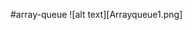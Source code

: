 #array-queue
![alt text][Arrayqueue1.png]

[img1]:https://github.com/lvcc-dsa/Students/blob/master/ACT/Macapagal-Rangel-Angelo/array-queue/Arrayqueue1.png
